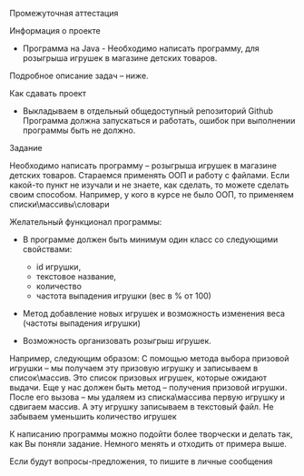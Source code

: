 ﻿Промежуточная аттестация
 
Информация о проекте
 
* Программа на Java - Необходимо написать программу, для розыгрыша игрушек в магазине детских товаров.


 
Подробное описание задач – ниже.
 
 
Как сдавать проект
 
* Выкладываем в отдельный общедоступный репозиторий Github
Программа должна запускаться и работать, ошибок при выполнении программы быть не должно.
 
 
 
Задание
 
Необходимо написать программу – розыгрыша игрушек в магазине детских товаров.
Стараемся применять ООП и работу с файлами.
Если какой-то пункт не изучали и не знаете, как сделать, то можете сделать своим способом. Например, у кого в курсе не было ООП, то применяем списки\массивы\словари
 
Желательный функционал программы:
* В программе должен быть минимум один класс со следующими свойствами:
   * id игрушки,
   * текстовое название,
   * количество
   * частота выпадения игрушки (вес в % от 100)
 
* Метод добавление новых игрушек и возможность изменения веса (частоты выпадения игрушки)
* Возможность организовать розыгрыш игрушек.


Например, следующим образом:
С помощью метода выбора призовой игрушки – мы получаем эту призовую игрушку и записываем в список\массив.
Это список призовых игрушек, которые ожидают выдачи.
Еще у нас должен быть метод – получения призовой игрушки.
После его вызова – мы удаляем из списка\массива первую игрушку и сдвигаем массив. А эту игрушку записываем в текстовый файл.
Не забываем уменьшить количество игрушек


К написанию программы можно подойти более творчески и делать так, как Вы поняли задание. Немного менять и отходить от примера выше.


Если будут вопросы-предложения, то пишите в личные сообщения